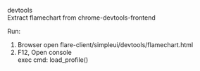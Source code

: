 devtools  
Extract flamechart from chrome-devtools-frontend  

Run:
1) Browser open flare-client/simpleui/devtools/flamechart.html
2) F12, Open console  
  exec cmd: load_profile()
  


